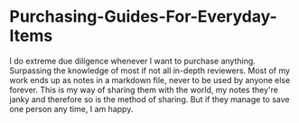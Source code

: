 # Purchasing-Guides-For-Everyday-Items
I do extreme due diligence whenever I want to purchase anything. Surpassing the knowledge of most if not all in-depth reviewers. Most of my work ends up as notes in a markdown file, never to be used by anyone else forever. This is my way of sharing them with the world, my notes they're janky and therefore so is the method of sharing. But if they manage to save one person any time, I am happy.
